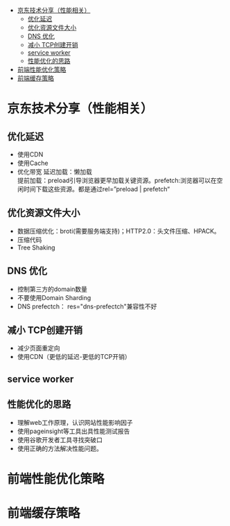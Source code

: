 <!-- TOC -->

- [京东技术分享（性能相关）](#京东技术分享性能相关)
  - [优化延迟](#优化延迟)
  - [优化资源文件大小](#优化资源文件大小)
  - [DNS 优化](#dns-优化)
  - [减小 TCP创建开销](#减小-tcp创建开销)
  - [service worker](#service-worker)
  - [性能优化的思路](#性能优化的思路)
- [前端性能优化策略](#前端性能优化策略)
- [前端缓存策略](#前端缓存策略)

<!-- /TOC -->
# 京东技术分享（性能相关）
## 优化延迟
* 使用CDN
* 使用Cache
* 优化带宽
  延迟加载：懒加载  
  提前加载：preload引导浏览器更早加载关键资源。prefetch:浏览器可以在空闲时间下载这些资源。都是通过rel=”preload | prefetch“  

## 优化资源文件大小
* 数据压缩优化：broti(需要服务端支持)；HTTP2.0：头文件压缩、HPACK。  
* 压缩代码
* Tree Shaking
  
## DNS 优化
* 控制第三方的domain数量
* 不要使用Domain Sharding
* DNS prefectch： res="dns-prefectch"兼容性不好

## 减小 TCP创建开销
* 减少页面重定向
* 使用CDN（更低的延迟-更低的TCP开销）

## service worker


## 性能优化的思路

* 理解web工作原理，认识网站性能影响因子
* 使用pageinsight等工具出具性能测试报告
* 使用谷歌开发者工具寻找突破口
* 使用正确的方法解决性能问题。

# 前端性能优化策略

# 前端缓存策略